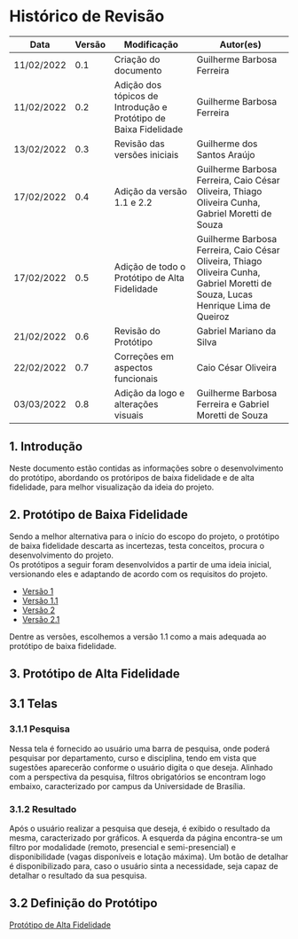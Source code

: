 # Histórico de Revisão
| **Data**   	| **Versão** 	| **Modificação**                                                  	| **Autor(es)**              	|
|------------	|------------	|------------------------------------------------------------------	|----------------------------	|
| 11/02/2022 	|     0.1    	|                       Criação do documento                       	| Guilherme Barbosa Ferreira 	|
| 11/02/2022 	|     0.2    	| Adição dos tópicos de Introdução e Protótipo de Baixa Fidelidade 	| Guilherme Barbosa Ferreira 	|
| 13/02/2022 | 0.3 | Revisão das versões iniciais | Guilherme dos Santos Araújo
| 17/02/2022    |     0.4       | Adição da versão 1.1 e 2.2 | Guilherme Barbosa Ferreira, Caio César Oliveira, Thiago Oliveira Cunha, Gabriel Moretti de Souza
| 17/02/2022 | 0.5 | Adição de todo o Protótipo de Alta Fidelidade | Guilherme Barbosa Ferreira, Caio César Oliveira, Thiago Oliveira Cunha, Gabriel Moretti de Souza, Lucas Henrique Lima de Queiroz
21/02/2022 | 0.6 | Revisão do Protótipo | Gabriel Mariano da Silva
22/02/2022 | 0.7 | Correções em aspectos funcionais | Caio César Oliveira
03/03/2022 | 0.8 | Adição da logo e alterações visuais | Guilherme Barbosa Ferreira e Gabriel Moretti de Souza

## 1. Introdução
Neste documento estão contidas as informações sobre o desenvolvimento do protótipo, abordando os protóripos de baixa fidelidade e de alta fidelidade, para melhor visualização da ideia do projeto.

## 2. Protótipo de Baixa Fidelidade
Sendo a melhor alternativa para o início do escopo do projeto, o protótipo de baixa fidelidade descarta as incertezas, testa conceitos, procura o desenvolvimento do projeto.<br />
Os protótipos a seguir foram desenvolvidos a partir de uma ideia inicial, versionando eles e adaptando de acordo com os requisitos do projeto.
- [Versão 1](https://github.com/fga-eps-mds/Projeto01/issues/33#issuecomment-1036697986)
- [Versão 1.1](https://github.com/fga-eps-mds/Projeto01/issues/33#issuecomment-1043604238)
- [Versão 2](https://github.com/fga-eps-mds/Projeto01/issues/33#issuecomment-1036726061)
- [Versão 2.1](https://github.com/fga-eps-mds/Projeto01/issues/33#issuecomment-1043604238)

Dentre as versões, escolhemos a versão 1.1 como a mais adequada ao protótipo de baixa fidelidade.

## 3. Protótipo de Alta Fidelidade
## 3.1 Telas
### 3.1.1 Pesquisa
Nessa tela é fornecido ao usuário uma barra de pesquisa, onde poderá pesquisar por departamento, curso e disciplina, 
tendo em vista que sugestões aparecerão conforme o usuário digita o que deseja. 
Alinhado com a perspectiva da pesquisa, filtros obrigatórios se encontram logo embaixo, caracterizado por campus da Universidade de Brasília.

### 3.1.2 Resultado
Após o usuário realizar a pesquisa que deseja, é exibido o resultado da mesma, caracterizado por gráficos. A esquerda da página encontra-se um filtro por modalidade (remoto, 
presencial e semi-presencial) e disponibilidade (vagas disponíveis e lotação máxima). Um botão de detalhar é disponibilizado para, caso o usuário sinta a necessidade, seja
capaz de detalhar o resultado da sua pesquisa.

## 3.2 Definição do Protótipo

[Protótipo de Alta Fidelidade](https://github.com/fga-eps-mds/2021.2-INDICAA/issues/34#issuecomment-1058527589)
